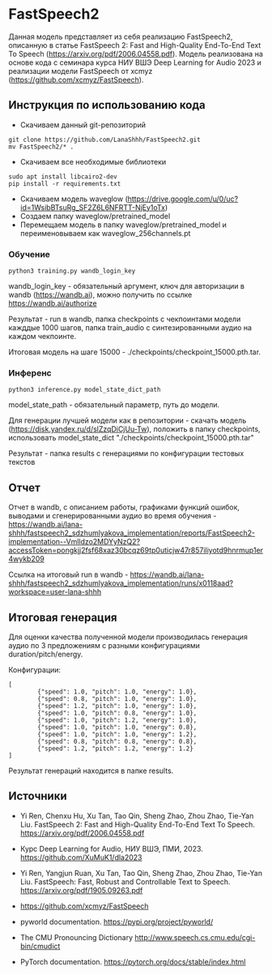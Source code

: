 # FastSpeech2

Данная модель представляет из себя реализацию FastSpeech2, описанную в статье FastSpeech 2: Fast and High-Quality End-To-End Text To Speech (https://arxiv.org/pdf/2006.04558.pdf). 
Модель реализована на основе кода с семинара курса НИУ ВШЭ Deep Learning for Audio 2023 и реализации модели FastSpeech от xcmyz (https://github.com/xcmyz/FastSpeech).


## Инструкция по использованию кода

- Скачиваем данный git-репозиторий

~~~
git clone https://github.com/LanaShhh/FastSpeech2.git
mv FastSpeech2/* .
~~~

- Скачиваем все необходимые библиотеки

~~~
sudo apt install libcairo2-dev
pip install -r requirements.txt
~~~

- Скачиваем модель waveglow (https://drive.google.com/u/0/uc?id=1WsibBTsuRg_SF2Z6L6NFRTT-NjEy1oTx)
- Создаем папку waveglow/pretrained_model
- Перемещаем модель в папку waveglow/pretrained_model и переименовываем как waveglow_256channels.pt

### Обучение 

~~~
python3 training.py wandb_login_key
~~~

wandb_login_key - обязательный аргумент, ключ для авторизации в wandb (https://wandb.ai), можно получить по ссылке https://wandb.ai/authorize

Результат - run в wandb, папка checkpoints с чекпоинтами модели кажддые 1000 шагов, папка train_audio с синтезированными аудио на каждом чекпоинте.

Итоговая модель на шаге 15000 - ./checkpoints/checkpoint_15000.pth.tar.

### Инференс 

~~~
python3 inference.py model_state_dict_path
~~~

model_state_path - обязательный параметр, путь до модели. 

Для генерации лучшей модели как в репозитории - скачать модель (https://disk.yandex.ru/d/slZzqDiCjUu-Tw), положить в папку checkpoints, использовать model_state_dict "./checkpoints/checkpoint_15000.pth.tar"

Результат - папка results с генерациями по конфигурации тестовых текстов

## Отчет 

Отчет в wandb, с описанием работы, графиками функций ошибок, выводами и сгенерированными аудио во время обучения - https://wandb.ai/lana-shhh/fastspeech2_sdzhumlyakova_implementation/reports/FastSpeech2-implementation--Vmlldzo2MDYyNzQ2?accessToken=pongkjj2fsf68xaz30bcqz69tp0uticjw47r857iliyotd9hnrmup1er4wykb209

Ссылка на итоговый run в wandb - https://wandb.ai/lana-shhh/fastspeech2_sdzhumlyakova_implementation/runs/x0118aad?workspace=user-lana-shhh


## Итоговая генерация

Для оценки качества полученной модели производилась генерация аудио по 3 предложениям с разными конфигурациями duration/pitch/energy.

Конфигурации: 

~~~
[
        {"speed": 1.0, "pitch": 1.0, "energy": 1.0},
        {"speed": 0.8, "pitch": 1.0, "energy": 1.0},
        {"speed": 1.2, "pitch": 1.0, "energy": 1.0},
        {"speed": 1.0, "pitch": 0.8, "energy": 1.0},
        {"speed": 1.0, "pitch": 1.2, "energy": 1.0},
        {"speed": 1.0, "pitch": 1.0, "energy": 0.8},
        {"speed": 1.0, "pitch": 1.0, "energy": 1.2},
        {"speed": 0.8, "pitch": 0.8, "energy": 0.8},
        {"speed": 1.2, "pitch": 1.2, "energy": 1.2}
]
~~~

Результат генераций находится в папке results.

## Источники

- Yi Ren, Chenxu Hu, Xu Tan, Tao Qin, Sheng Zhao, Zhou Zhao, Tie-Yan Liu. FastSpeech 2: Fast and High-Quality End-To-End Text To Speech. https://arxiv.org/pdf/2006.04558.pdf

- Курс Deep Learning for Audio, НИУ ВШЭ, ПМИ, 2023. https://github.com/XuMuK1/dla2023

- Yi Ren, Yangjun Ruan, Xu Tan, Tao Qin, Sheng Zhao, Zhou Zhao, Tie-Yan Liu. FastSpeech: Fast, Robust and Controllable Text to Speech. https://arxiv.org/pdf/1905.09263.pdf

- https://github.com/xcmyz/FastSpeech

- pyworld documentation. https://pypi.org/project/pyworld/

- The CMU Pronouncing Dictionary http://www.speech.cs.cmu.edu/cgi-bin/cmudict

- PyTorch documentation. https://pytorch.org/docs/stable/index.html




